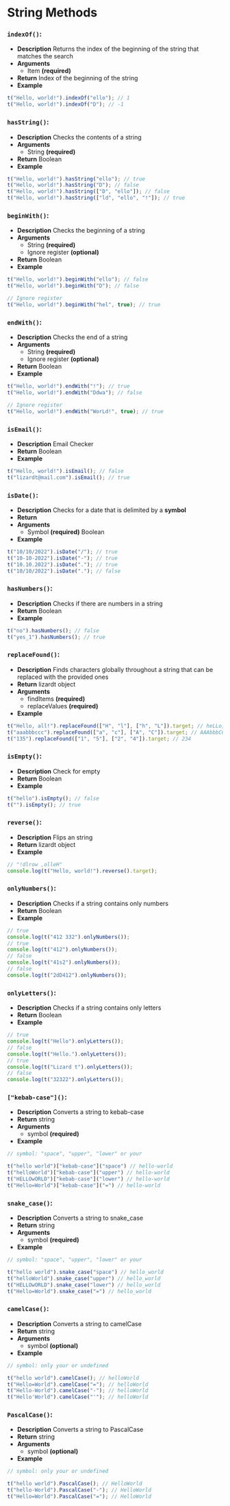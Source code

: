 # String Methods

### `indexOf()`:

-   **Description**
    Returns the index of the beginning of the string that matches the search
-   **Arguments**
    -   Item **(required)**
-   **Return**
    Index of the beginning of the string
-   **Example**

```Javascript
t("Hello, world!").indexOf("ello"); // 1
t("Hello, world!").indexOf("D"); // -1
```

### `hasString()`:

-   **Description**
    Checks the contents of a string
-   **Arguments**
    -   String **(required)**
-   **Return**
    Boolean
-   **Example**

```Javascript
t("Hello, world!").hasString("ello"); // true
t("Hello, world!").hasString("D"); // false
t("Hello, world!").hasString(["D", "ello"]); // false
t("Hello, world!").hasString(["ld", "ello", "!"]); // true
```

### `beginWith()`:

-   **Description**
    Checks the beginning of a string
-   **Arguments**
    -   String **(required)**
    -   Ignore register **(optional)**
-   **Return**
    Boolean
-   **Example**

```Javascript
t("Hello, world!").beginWith("ello"); // false
t("Hello, world!").beginWith("D"); // false

// Ignore register
t("Hello, world!").beginWith("hel", true); // true
```

### `endWith()`:

-   **Description**
    Checks the end of a string
-   **Arguments**
    -   String **(required)**
    -   Ignore register **(optional)**
-   **Return**
    Boolean
-   **Example**

```Javascript
t("Hello, world!").endWith("!"); // true
t("Hello, world!").endWith("Ddwa"); // false

// Ignore register
t("Hello, world!").endWith("WorLd!", true); // true
```

### `isEmail()`:

-   **Description**
    Email Checker
-   **Return**
    Boolean
-   **Example**

```Javascript
t("Hello, world!").isEmail(); // false
t("lizardt@mail.com").isEmail(); // true
```

### `isDate()`:

-   **Description**
    Checks for a date that is delimited by a **symbol**
-   **Return**
-   **Arguments**
    -   Symbol **(required)**
        Boolean
-   **Example**

```Javascript
t("10/10/2022").isDate("/"); // true
t("10-10-2022").isDate("-"); // true
t("10.10.2022").isDate("."); // true
t("10/10/2022").isDate("."); // false
```

### `hasNumbers()`:

-   **Description**
    Checks if there are numbers in a string
-   **Return**
    Boolean
-   **Example**

```Javascript
t("no").hasNumbers(); // false
t("yes_1").hasNumbers(); // true
```

### `replaceFound()`:

-   **Description**
    Finds characters globally throughout a string that can be replaced with the provided ones
-   **Return**
    lizardt object
-   **Arguments**
    -   findItems **(required)**
    -   replaceValues **(required)**
-   **Example**

```Javascript
t("Hello, all!").replaceFound(["H", "l"], ["h", "L"]).target; // heLLo, aLL!
t("aaabbbccc").replaceFound(["a", "c"], ["A", "C"]).target; // AAAbbbCCC
t("135").replaceFound(["1", "5"], ["2", "4"]).target; // 234
```

### `isEmpty()`:

-   **Description**
    Check for empty
-   **Return**
    Boolean
-   **Example**

```Javascript
t("hello").isEmpty(); // false
t("").isEmpty(); // true
```

### `reverse()`:

-   **Description**
    Flips an string
-   **Return**
    lizardt object
-   **Example**

```Javascript
// "!dlrow ,olleH"
console.log(t("Hello, world!").reverse().target);
```

### `onlyNumbers()`:

-   **Description**
    Checks if a string contains only numbers
-   **Return**
    Boolean
-   **Example**

```Javascript
// true
console.log(t("412 332").onlyNumbers());
// true
console.log(t("412").onlyNumbers());
// false
console.log(t("41s2").onlyNumbers());
// false
console.log(t("2dD412").onlyNumbers());
```

### `onlyLetters()`:

-   **Description**
    Checks if a string contains only letters
-   **Return**
    Boolean
-   **Example**

```Javascript
// true
console.log(t("Hello").onlyLetters());
// false
console.log(t("Hello.").onlyLetters());
// true
console.log(t("Lizard t").onlyLetters());
// false
console.log(t("32322").onlyLetters());
```

### `["kebab-case"]()`:

-   **Description**
    Converts a string to kebab-case
-   **Return**
    string
-   **Arguments**
    -   symbol **(required)**
-   **Example**

```Javascript
// symbol: "space", "upper", "lower" or your

t("hello world")["kebab-case"]("space") // hello-world
t("helloWorld")["kebab-case"]("upper") // hello-world
t("HELLOwORLD")["kebab-case"]("lower") // hello-world
t("Hello=World")["kebab-case"]("=") // hello-world
```

### `snake_case()`:

-   **Description**
    Converts a string to snake_case
-   **Return**
    string
-   **Arguments**
    -   symbol **(required)**
-   **Example**

```Javascript
// symbol: "space", "upper", "lower" or your

t("hello world").snake_case("space") // hello_world
t("helloWorld").snake_case("upper") // hello_world
t("HELLOwORLD").snake_case("lower") // hello_world
t("Hello=World").snake_case("=") // hello_world
```

### `camelCase()`:

-   **Description**
    Converts a string to camelCase
-   **Return**
    string
-   **Arguments**
    -   symbol **(optional)**
-   **Example**

```Javascript
// symbol: only your or undefined

t("hello world").camelCase(); // helloWorld
t("Hello=World").camelCase("="); // helloWorld
t("Hello-World").camelCase("-"); // helloWorld
t("Hello'World").camelCase("'"); // helloWorld
```

### `PascalCase()`:

-   **Description**
    Converts a string to PascalCase
-   **Return**
    string
-   **Arguments**
    -   symbol **(optional)**
-   **Example**

```Javascript
// symbol: only your or undefined

t("hello world").PascalCase(); // HelloWorld
t("hello-World").PascalCase("-"); // HelloWorld
t("Hello=World").PascalCase("="); // HelloWorld
```
